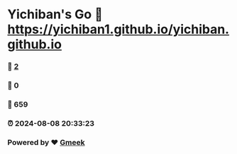 # Yichiban's Go :link: https://yichiban1.github.io/yichiban.github.io 
### :page_facing_up: [2](https://yichiban1.github.io/yichiban.github.io/tag.html) 
### :speech_balloon: 0 
### :hibiscus: 659 
### :alarm_clock: 2024-08-08 20:33:23 
### Powered by :heart: [Gmeek](https://github.com/Meekdai/Gmeek)
